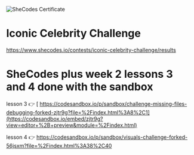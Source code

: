 
![SheCodes Certificate](https://s3.amazonaws.com/shecodesio-production/uploads/files/000/125/953/original/SheCodes_certificate.png?1715251384)




# Iconic Celebrity Challenge
https://www.shecodes.io/contests/iconic-celebrity-challenge/results
# SheCodes plus week 2 lessons 3 and 4 done with the sandbox
lesson 3 👉 [ https://codesandbox.io/p/sandbox/challenge-missing-files-debugging-forked-zjtr9g?file=%2Findex.html%3A8%2C1](https://codesandbox.io/embed/zjtr9g?view=editor+%2B+preview&module=%2Findex.html)

lesson 4 👉  https://codesandbox.io/p/sandbox/visuals-challenge-forked-56jsxm?file=%2Findex.html%3A38%2C40
    
